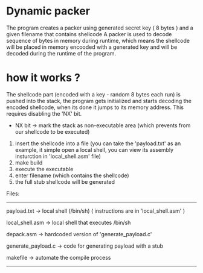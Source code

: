 # Dynamic packer

The program creates a packer using generated secret key ( 8 bytes ) and a given filename that contains shellcode
A packer is used to decode sequence of bytes in memory during runtime, which means the shellcode will be placed in memory encooded with a generated key
and will be decoded during the runtime of the program.

# how it works ?
The shellcode part (encoded with a key - random 8 bytes each run) is pushed into the stack, the program gets initialized and starts
decoding the encoded shellcode, when its done it jumps to its memory address.
This requires disabling the 'NX' bit.

* NX bit -> mark the stack as non-executable area (which prevents from our shellcode to be executed)

1) insert the shellcode into a file (you can take the 'payload.txt' as an example, it simple open a local shell, you can view its assembly insturction in 'local_shell.asm' file)
2) make build
3) execute the executable
4) enter filename (which contains the shellcode)
6) the full stub shellcode will be generated



Files: 
*********************************
payload.txt        -> local shell (/bin/sh) ( instructions are in 'local_shell.asm' )

local_shell.asm    -> local shell that executes /bin/sh

depack.asm         -> hardcoded version of 'generate_payload.c'

generate_payload.c -> code for generating payload with a stub

makefile           -> automate the compile process
*********************************
